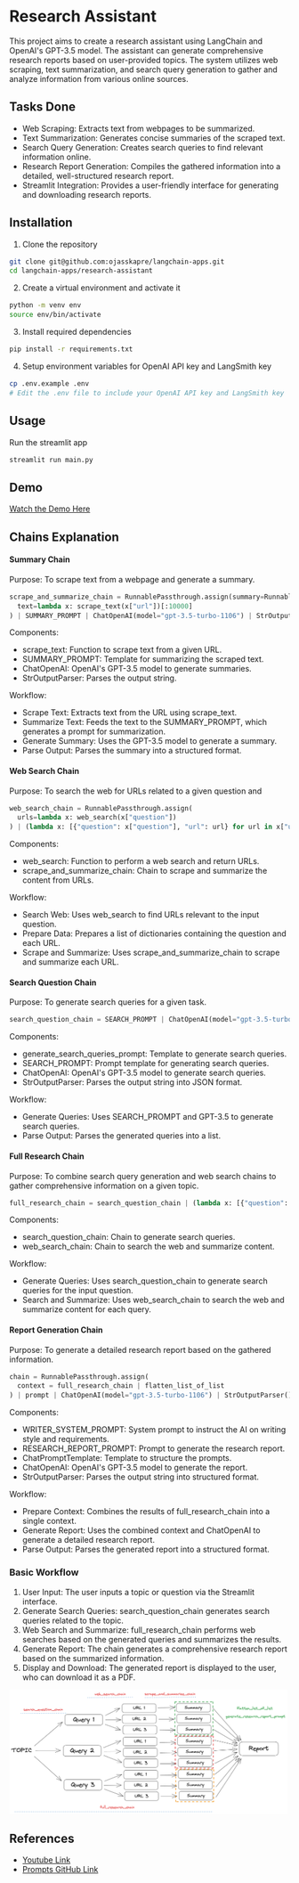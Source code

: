 # Research Assistant

This project aims to create a research assistant using LangChain and OpenAI's GPT-3.5 model. The assistant can generate comprehensive research reports based on user-provided topics. The system utilizes web scraping, text summarization, and search query generation to gather and analyze information from various online sources.

## Tasks Done

- Web Scraping: Extracts text from webpages to be summarized.
- Text Summarization: Generates concise summaries of the scraped text.
- Search Query Generation: Creates search queries to find relevant information online.
- Research Report Generation: Compiles the gathered information into a detailed, well-structured research report.
- Streamlit Integration: Provides a user-friendly interface for generating and downloading research reports.

## Installation

1. Clone the repository

```bash
git clone git@github.com:ojasskapre/langchain-apps.git
cd langchain-apps/research-assistant
```

2. Create a virtual environment and activate it

```bash
python -m venv env
source env/bin/activate
```

3. Install required dependencies

```bash
pip install -r requirements.txt
```

4. Setup environment variables for OpenAI API key and LangSmith key

```bash
cp .env.example .env
# Edit the .env file to include your OpenAI API key and LangSmith key
```

## Usage

Run the streamlit app

```bash
streamlit run main.py
```

## Demo

[Watch the Demo Here](https://youtu.be/CtzieIgcaIA)

## Chains Explanation

#### Summary Chain

Purpose: To scrape text from a webpage and generate a summary.

```python
scrape_and_summarize_chain = RunnablePassthrough.assign(summary=RunnablePassthrough.assign(
  text=lambda x: scrape_text(x["url"])[:10000]
) | SUMMARY_PROMPT | ChatOpenAI(model="gpt-3.5-turbo-1106") | StrOutputParser()) | (lambda x: f"URL: {x['url']}\n\nSummary: {x['summary']}")
```

Components:

- scrape_text: Function to scrape text from a given URL.
- SUMMARY_PROMPT: Template for summarizing the scraped text.
- ChatOpenAI: OpenAI's GPT-3.5 model to generate summaries.
- StrOutputParser: Parses the output string.

Workflow:

- Scrape Text: Extracts text from the URL using scrape_text.
- Summarize Text: Feeds the text to the SUMMARY_PROMPT, which generates a prompt for summarization.
- Generate Summary: Uses the GPT-3.5 model to generate a summary.
- Parse Output: Parses the summary into a structured format.

#### Web Search Chain

Purpose: To search the web for URLs related to a given question and

```python
web_search_chain = RunnablePassthrough.assign(
  urls=lambda x: web_search(x["question"])
) | (lambda x: [{"question": x["question"], "url": url} for url in x["urls"]]) | scrape_and_summarize_chain.map()
```

Components:

- web_search: Function to perform a web search and return URLs.
- scrape_and_summarize_chain: Chain to scrape and summarize the content from URLs.

Workflow:

- Search Web: Uses web_search to find URLs relevant to the input question.
- Prepare Data: Prepares a list of dictionaries containing the question and each URL.
- Scrape and Summarize: Uses scrape_and_summarize_chain to scrape and summarize each URL.

#### Search Question Chain

Purpose: To generate search queries for a given task.

```python
search_question_chain = SEARCH_PROMPT | ChatOpenAI(model="gpt-3.5-turbo-1106", temperature=0) | StrOutputParser() | json.loads
```

Components:

- generate_search_queries_prompt: Template to generate search queries.
- SEARCH_PROMPT: Prompt template for generating search queries.
- ChatOpenAI: OpenAI's GPT-3.5 model to generate search queries.
- StrOutputParser: Parses the output string into JSON format.

Workflow:

- Generate Queries: Uses SEARCH_PROMPT and GPT-3.5 to generate search queries.
- Parse Output: Parses the generated queries into a list.

#### Full Research Chain

Purpose: To combine search query generation and web search chains to gather comprehensive information on a given topic.

```python
full_research_chain = search_question_chain | (lambda x: [{"question": q} for q in x]) | web_search_chain.map()
```

Components:

- search_question_chain: Chain to generate search queries.
- web_search_chain: Chain to search the web and summarize content.

Workflow:

- Generate Queries: Uses search_question_chain to generate search queries for the input question.
- Search and Summarize: Uses web_search_chain to search the web and summarize content for each query.

#### Report Generation Chain

Purpose: To generate a detailed research report based on the gathered information.

```python
chain = RunnablePassthrough.assign(
  context = full_research_chain | flatten_list_of_list
) | prompt | ChatOpenAI(model="gpt-3.5-turbo-1106") | StrOutputParser()
```

Components:

- WRITER_SYSTEM_PROMPT: System prompt to instruct the AI on writing style and requirements.
- RESEARCH_REPORT_PROMPT: Prompt to generate the research report.
- ChatPromptTemplate: Template to structure the prompts.
- ChatOpenAI: OpenAI's GPT-3.5 model to generate the report.
- StrOutputParser: Parses the output string into structured format.

Workflow:

- Prepare Context: Combines the results of full_research_chain into a single context.
- Generate Report: Uses the combined context and ChatOpenAI to generate a detailed research report.
- Parse Output: Parses the generated report into a structured format.

### Basic Workflow

1. User Input: The user inputs a topic or question via the Streamlit interface.
2. Generate Search Queries: search_question_chain generates search queries related to the topic.
3. Web Search and Summarize: full_research_chain performs web searches based on the generated queries and summarizes the results.
4. Generate Report: The chain generates a comprehensive research report based on the summarized information.
5. Display and Download: The generated report is displayed to the user, who can download it as a PDF.

<img src="./research-assistant.png" width="500px" />

## References

- [Youtube Link](https://youtu.be/DjuXACWYkkU?si=_v1Yz0R9ygpTopP3)
- [Prompts GitHub Link](https://github.com/assafelovic/gpt-researcher/blob/master/gpt_researcher/master/prompts.py)
